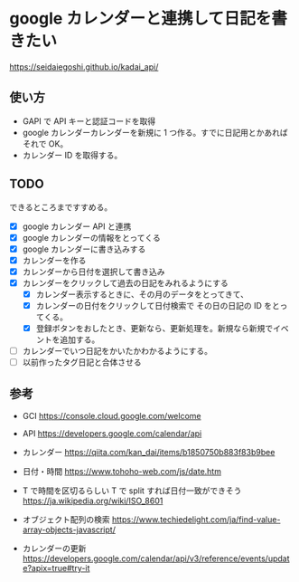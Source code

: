# google カレンダーと連携して日記を書きたい

https://seidaiegoshi.github.io/kadai_api/

## 使い方

- GAPI で API キーと認証コードを取得
- google カレンダーカレンダーを新規に 1 つ作る。すでに日記用とかあればそれで OK。
- カレンダー ID を取得する。

## TODO

できるところまですすめる。

- [x] google カレンダー API と連携
- [x] google カレンダーの情報をとってくる
- [x] google カレンダーに書き込みする
- [x] カレンダーを作る
- [x] カレンダーから日付を選択して書き込み
- [x] カレンダーをクリックして過去の日記をみれるようにする
  - [x] カレンダー表示するときに、その月のデータをとってきて、
  - [x] カレンダーの日付をクリックして日付検索で その日の日記の ID をとってくる。
  - [x] 登録ボタンをおしたとき、更新なら、更新処理を。新規なら新規でイベントを追加する。
- [ ] カレンダーでいつ日記をかいたかわかるようにする。
- [ ] 以前作ったタグ日記と合体させる

## 参考

- GCI
  https://console.cloud.google.com/welcome

- API
  https://developers.google.com/calendar/api

- カレンダー
  https://qiita.com/kan_dai/items/b1850750b883f83b9bee

- 日付・時間
  https://www.tohoho-web.com/js/date.htm

- T で時間を区切るらしい T で split すれば日付一致ができそう
  https://ja.wikipedia.org/wiki/ISO_8601

- オブジェクト配列の検索
  https://www.techiedelight.com/ja/find-value-array-objects-javascript/

- カレンダーの更新
  https://developers.google.com/calendar/api/v3/reference/events/update?apix=true#try-it
